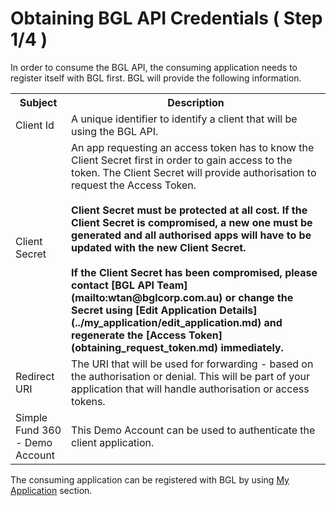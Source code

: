 # Obtaining BGL API Credentials ( Step 1/4 )

In order to consume the BGL API, the consuming application needs to register itself with BGL first.  BGL will provide the following information.

<table>
    <tr>
        <th>Subject</th>
        <th>Description</th>
    </tr>
    <tr>
        <td>Client Id</td>
        <td>A unique identifier to identify a client that will be using the BGL API.</td>
    </tr>
    <tr>
        <td>Client Secret</td>
        <td>An app requesting an access token has to know the Client Secret first in order to gain access to the token. The Client Secret will provide authorisation to request the Access Token.  <br><br> <strong>Client Secret must be protected at all cost. If the Client Secret is compromised, a new one must be generated and all authorised apps will have to be updated with the new Client Secret.</strong>
        <br><br> <strong>If the Client Secret has been compromised, please contact [BGL API Team](mailto:wtan@bglcorp.com.au) or change the Secret using [Edit Application Details](../my_application/edit_application.md) and regenerate the [Access Token](obtaining_request_token.md) immediately. </strong></td>
    </tr>
    <tr>
        <td>Redirect URI</td>
        <td>The URI that will be used for forwarding - based on the authorisation or denial. This will be part of your application that will handle authorisation or access tokens.</td>
    </tr>
    <tr>
        <td>Simple Fund 360 - Demo Account</td>
        <td>This Demo Account can be used to authenticate the client application.</td>
    </tr>
</table>

The consuming application can be registered with BGL by using [My Application](../my_application/README.md) section.
